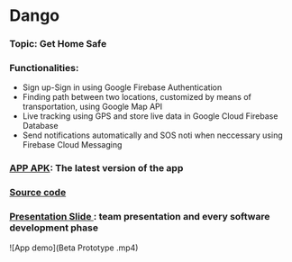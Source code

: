 # Dango

### Topic: Get Home Safe
### Functionalities:
- Sign up-Sign in using Google Firebase Authentication
- Finding path between two locations, customized by means of transportation, using Google Map API
- Live tracking using GPS and store live data in Google Cloud Firebase Database
- Send notifications automatically and SOS noti when neccessary using Firebase Cloud Messaging
### [APP APK](App%20APK): The latest version of the app 
### [Source code](TrackingApp)
### [Presentation Slide ](Presentation):  team presentation and every software development phase
![App demo](Beta Prototype .mp4)